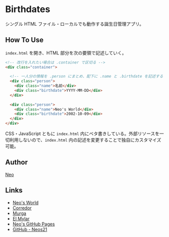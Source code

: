 # Birthdates

シングル HTML ファイル・ローカルでも動作する誕生日管理アプリ。


## How To Use

`index.html` を開き、HTML 部分を次の要領で記述していく。

```html
<!-- 改行を入れたい場合は .container で区切る -->
<div class="container">
  
  <!-- 一人分の情報を .person にまとめ、配下に .name と .birthdate を記述する -->
  <div class="person">
    <div class="name">名前</div>
    <div class="birthdate">YYYY-MM-DD</div>
  </div>
  
  <div class="person">
    <div class="name">Neo's World</div>
    <div class="birthdate">2002-10-09</div>
  </div>
</div>
```

CSS・JavaScript ともに `index.html` 内にベタ書きしている。外部リソースを一切利用しないので、`index.html` 内の記述を変更することで独自にカスタマイズ可能。


## Author

[Neo](http://neo.s21.xrea.com/)


## Links

- [Neo's World](http://neo.s21.xrea.com/)
- [Corredor](https://neos21.hatenablog.com/)
- [Murga](https://neos21.hatenablog.jp/)
- [El Mylar](https://neos21.hateblo.jp/)
- [Neo's GitHub Pages](https://neos21.github.io/)
- [GitHub - Neos21](https://github.com/Neos21/)
